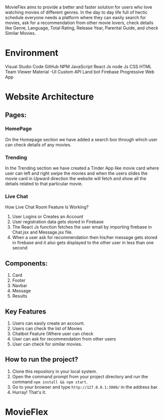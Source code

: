 MovieFlex aims to provide a better and faster solution for users who love watching movies of different genres. In the day to day life full of hectic schedule everyone needs a platform where they can easily search for movies, ask for a recommendation from other movie lovers, check details like Genre, Language, Total Rating, Release Year, Parental Guide, and check Similar Movies.

# Environment

Visual Studio Code
GitHub
NPM
JavaScript
React Js
node Js CSS
HTML
Team Viewer
Material -UI
Custom API
Land bot
Firebase
Progressive Web App

# Website Architecture


## Pages:

### HomePage
On the Homepage section we have added a search box through which user can check details of any movies.

### Trending 
In the Trending section we have created a Tinder App like movie card where user can left and right swipe the movies and when the users slides the movie card in Upward direction the website will fetch and show all the details related to that particular movie.

### Live Chat

How Live Chat Room Feature Is Working?

1. User Logins or Creates an Account
2. User registration data gets stored in Firebase
3. The React Js function fetches the user email by importing firebase in Chat.jsx and Message.jsx file.
4. When a user ask for recommendation then his/her message gets stored in firebase and it also gets   displayed to the other user in less than one second

## Components:
1. Card
2. Footer
3. Navbar
4. Message
5. Results

## Key Features
1. Users can easily create an account.
2. Users can check the list of Movies
3. Chatbot Feature (Where user can check
4. User can ask for recommendation from other users
5. User can check for similar movies.

## How to run the project?

1. Clone this repository in your local system.
2. Open the command prompt from your project directory and run the command `npm install && npm start`.
3. Go to your browser and type `http://127.0.0.1:3000/` in the address bar.
4. Hurray! That's it.
# MovieFlex

